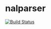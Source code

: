 # nalparser

[![Build Status](https://travis-ci.org/mofr/nalparser.svg?branch=master)](https://travis-ci.org/mofr/nalparser)
